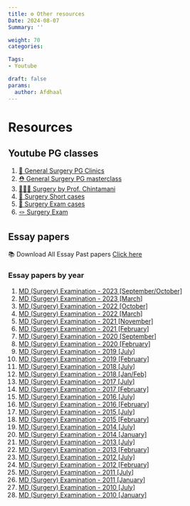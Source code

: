 ```yaml
---
title: ⚙️ Other resources
Date: 2024-08-07
Summary: ''

weight: 70
categories: 

Tags:
- Youtube

draft: false
params:
  author: Afdhaal
---
```



# Resources
## Youtube PG classes
1. [🍄 General Surgery PG Clinics](https://www.youtube.com/@GENERALSURGERYPGCLINICS/streams)
2. [⛑️ General Surgery PG masterclass](https://www.youtube.com/@pgmasterclass8901)
3. [👨🏽‍🎓 Surgery by Prof. Chintamani](https://www.youtube.com/@ProfChintamani)
4. [🌼 Surgery Short cases](https://www.youtube.com/watch?v=758LMjKIfXU&list=PLHY0cTDaK0_fAHDoqJ4oc2DXAQNq-3YMu&pp=iAQB)
5. [💐 Surgery Exam cases](https://www.youtube.com/watch?v=uUzwIyUsNt8&list=PLHY0cTDaK0_fOtuaE8XRnGjN9-AXv_YQ0&pp=iAQB)
6. [🪢 Surgery Exam](https://www.youtube.com/watch?v=F6soNjri3rc&list=PLHY0cTDaK0_fb7seaM8X8i6o6QwT1sMTQ&pp=iAQB)

## Essay papers
📚 Download All Essay Past papers [Click here](http://librepository.pgim.cmb.ac.lk/handle/1/2345)

### Essay papers by year
1. [MD (Surgery) Examination - 2023 [September/October]](http://librepository.pgim.cmb.ac.lk/handle/1/4675)
2. [MD (Surgery) Examination - 2023 [March]](http://librepository.pgim.cmb.ac.lk/handle/1/4674)
3. [MD (Surgery) Examination - 2022 [October]](http://librepository.pgim.cmb.ac.lk/handle/1/4673)
4. [MD (Surgery) Examination - 2022 [March]](http://librepository.pgim.cmb.ac.lk/handle/1/4672)
5. [MD (Surgery) Examination - 2021 [November]](http://librepository.pgim.cmb.ac.lk/handle/1/4346)
6. [MD (Surgery) Examination - 2021 [February]](http://librepository.pgim.cmb.ac.lk/handle/1/4345)
7. [MD (Surgery) Examination - 2020 [September]](http://librepository.pgim.cmb.ac.lk/handle/1/4344)
8.  [MD (Surgery) Examination - 2020 [February]](http://librepository.pgim.cmb.ac.lk/handle/1/4343)
9.  [MD (Surgery) Examination - 2019 [July]](http://librepository.pgim.cmb.ac.lk/handle/1/4342)
10. [MD (Surgery) Examination - 2019 [February]](http://librepository.pgim.cmb.ac.lk/handle/1/2748)
11. [MD (Surgery) Examination - 2018 [July]](http://librepository.pgim.cmb.ac.lk/handle/1/2747)
12. [MD (Surgery) Examination - 2018 [Jan/Feb]](http://librepository.pgim.cmb.ac.lk/handle/1/2746)
13. [MD (Surgery) Examination - 2017 [July]](http://librepository.pgim.cmb.ac.lk/handle/1/2745)
14. [MD (Surgery) Examination - 2017 [February]](http://librepository.pgim.cmb.ac.lk/handle/1/2744)
15. [MD (Surgery) Examination - 2016 [July]](http://librepository.pgim.cmb.ac.lk/handle/1/2743)
16. [MD (Surgery) Examination - 2016 [February]](http://librepository.pgim.cmb.ac.lk/handle/1/2742)
17. [MD (Surgery) Examination - 2015 [July]](http://librepository.pgim.cmb.ac.lk/handle/1/2741)
18. [MD (Surgery) Examination - 2015 [February]](http://librepository.pgim.cmb.ac.lk/handle/1/2740)
19. [MD (Surgery) Examination - 2014 [July]](http://librepository.pgim.cmb.ac.lk/handle/1/2739)
20. [MD (Surgery) Examination - 2014 [January]](http://librepository.pgim.cmb.ac.lk/handle/1/2738)
21. [MD (Surgery) Examination - 2013 [July]](http://librepository.pgim.cmb.ac.lk/handle/1/2737)
22. [MD (Surgery) Examination - 2013 [February]](http://librepository.pgim.cmb.ac.lk/handle/1/2736)
23. [MD (Surgery) Examination - 2012 [July]](http://librepository.pgim.cmb.ac.lk/handle/1/2735)
24. [MD (Surgery) Examination - 2012 [February]](http://librepository.pgim.cmb.ac.lk/handle/1/2734)
25. [MD (Surgery) Examination - 2011 [July]](http://librepository.pgim.cmb.ac.lk/handle/1/2733)
26. [MD (Surgery) Examination - 2011 [January]](http://librepository.pgim.cmb.ac.lk/handle/1/2732)
27. [MD (Surgery) Examination - 2010 [July]](http://librepository.pgim.cmb.ac.lk/handle/1/2731)
28. [MD (Surgery) Examination - 2010 [January]](http://librepository.pgim.cmb.ac.lk/handle/1/2730)